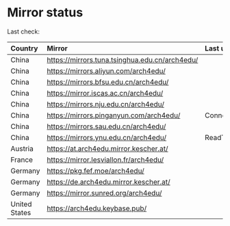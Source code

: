<script src="./time.js"></script>
# Mirror status
Last check: <script type="text/javascript">localize(1673148001.8277872);</script>

|Country|Mirror|Last update|
|:------|:-----|:----------|
|China|https://mirrors.tuna.tsinghua.edu.cn/arch4edu/|<script type="text/javascript">localize(1673116340);</script>|
|China|https://mirrors.aliyun.com/arch4edu/|<script type="text/javascript">localize(1673073110);</script>|
|China|https://mirrors.bfsu.edu.cn/arch4edu/|<script type="text/javascript">localize(1673116340);</script>|
|China|https://mirror.iscas.ac.cn/arch4edu/|<script type="text/javascript">localize(1673116340);</script>|
|China|https://mirrors.nju.edu.cn/arch4edu/|<script type="text/javascript">localize(1673029985);</script>|
|China|https://mirrors.pinganyun.com/arch4edu/|ConnectTimeout|
|China|https://mirrors.sau.edu.cn/arch4edu/|<script type="text/javascript">localize(1671258899);</script>|
|China|https://mirrors.ynu.edu.cn/arch4edu/|ReadTimeout|
|Austria|https://at.arch4edu.mirror.kescher.at/|<script type="text/javascript">localize(1673116340);</script>|
|France|https://mirror.lesviallon.fr/arch4edu/|<script type="text/javascript">localize(1673116340);</script>|
|Germany|https://pkg.fef.moe/arch4edu/|<script type="text/javascript">localize(1673116340);</script>|
|Germany|https://de.arch4edu.mirror.kescher.at/|<script type="text/javascript">localize(1673116340);</script>|
|Germany|https://mirror.sunred.org/arch4edu/|<script type="text/javascript">localize(1673116340);</script>|
|United States|https://arch4edu.keybase.pub/|<script type="text/javascript">localize(1673073110);</script>|

<script src="./tablefilter/tablefilter.js"></script>
<script src="./table.js"></script>